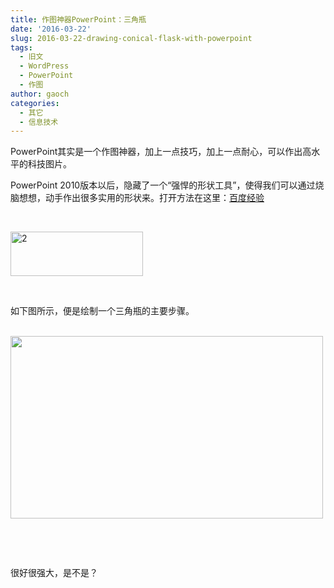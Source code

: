 ```yaml
---
title: 作图神器PowerPoint：三角瓶
date: '2016-03-22'
slug: 2016-03-22-drawing-conical-flask-with-powerpoint
tags:
  - 旧文
  - WordPress
  - PowerPoint
  - 作图
author: gaoch
categories:
  - 其它
  - 信息技术
---
```



PowerPoint其实是一个作图神器，加上一点技巧，加上一点耐心，可以作出高水平的科技图片。

PowerPoint
2010版本以后，隐藏了一个“强悍的形状工具”，使得我们可以通过烧脑想想，动手作出很多实用的形状来。打开方法在这里：[百度经验](http://jingyan.baidu.com/article/4f34706ed01613e387b56da8.html)

 

<img src="https://cloudfs-spring.oss-cn-qingdao.aliyuncs.com/bio_spring_uploads/2016/03/2.png" class="size-full wp-image-801 aligncenter" width="212" height="71" alt="2" />

 

如下图所示，便是绘制一个三角瓶的主要步骤。

   
<img src="https://cloudfs-spring.oss-cn-qingdao.aliyuncs.com/bio_spring_uploads/2016/03/flask-500x292.png" class="wp-image-805 size-medium aligncenter" sizes="(max-width: 500px) 100vw, 500px" srcset="https://cloudfs-spring.oss-cn-qingdao.aliyuncs.com/bio_spring_uploads/2016/03/flask-500x292.png 500w, https://cloudfs-spring.oss-cn-qingdao.aliyuncs.com/bio_spring_uploads/2016/03/flask-768x448.png 768w, https://cloudfs-spring.oss-cn-qingdao.aliyuncs.com/bio_spring_uploads/2016/03/flask-1024x597.png 1024w, https://cloudfs-spring.oss-cn-qingdao.aliyuncs.com/bio_spring_uploads/2016/03/flask.png 1360w" width="500" height="292" />

 

 

很好很强大，是不是？
